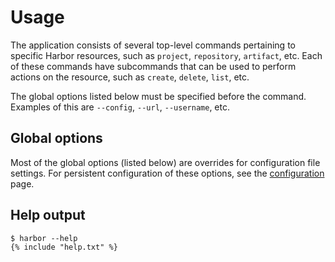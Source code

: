 # Usage

The application consists of several top-level commands pertaining to specific Harbor resources, such as `project`, `repository`, `artifact`, etc. Each of these commands have subcommands that can be used to perform actions on the resource, such as `create`, `delete`, `list`, etc.

The global options listed below must be specified before the command. Examples of this are `--config`, `--url`, `--username`, etc.

## Global options

Most of the global options (listed below) are overrides for configuration file settings. For persistent configuration of these options, see the [configuration](../configuration.md) page.

## Help output

```
$ harbor --help
{% include "help.txt" %}
```
